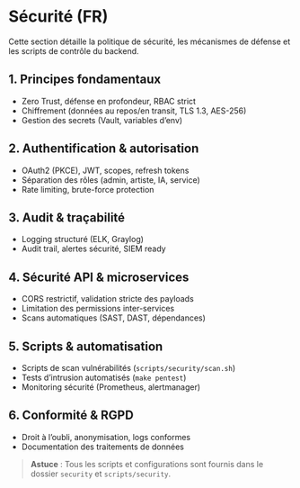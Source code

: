 # Sécurité (FR)

Cette section détaille la politique de sécurité, les mécanismes de défense et les scripts de contrôle du backend.

## 1. Principes fondamentaux
- Zero Trust, défense en profondeur, RBAC strict
- Chiffrement (données au repos/en transit, TLS 1.3, AES-256)
- Gestion des secrets (Vault, variables d’env)

## 2. Authentification & autorisation
- OAuth2 (PKCE), JWT, scopes, refresh tokens
- Séparation des rôles (admin, artiste, IA, service)
- Rate limiting, brute-force protection

## 3. Audit & traçabilité
- Logging structuré (ELK, Graylog)
- Audit trail, alertes sécurité, SIEM ready

## 4. Sécurité API & microservices
- CORS restrictif, validation stricte des payloads
- Limitation des permissions inter-services
- Scans automatiques (SAST, DAST, dépendances)

## 5. Scripts & automatisation
- Scripts de scan vulnérabilités (`scripts/security/scan.sh`)
- Tests d’intrusion automatisés (`make pentest`)
- Monitoring sécurité (Prometheus, alertmanager)

## 6. Conformité & RGPD
- Droit à l’oubli, anonymisation, logs conformes
- Documentation des traitements de données

> **Astuce** : Tous les scripts et configurations sont fournis dans le dossier `security` et `scripts/security`.
